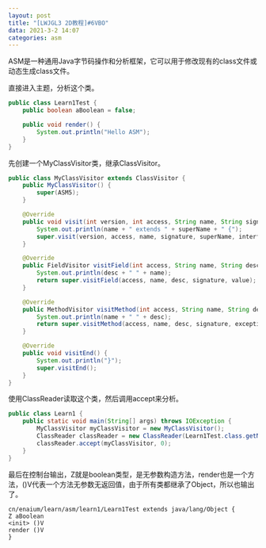 ```yaml
---
layout: post
title: "[LWJGL3 2D教程]#6VBO"
data: 2021-3-2 14:07
categories: asm
---
```


ASM是一种通用Java字节码操作和分析框架，它可以用于修改现有的class文件或动态生成class文件。

直接进入主题，分析这个类。

```java
public class Learn1Test {
    public boolean aBoolean = false;

    public void render() {
        System.out.println("Hello ASM");
    }
}
```

先创建一个MyClassVisitor类，继承ClassVisitor。

```java
public class MyClassVisitor extends ClassVisitor {
    public MyClassVisitor() {
        super(ASM5);
    }

    @Override
    public void visit(int version, int access, String name, String signature, String superName, String[] interfaces) {
        System.out.println(name + " extends " + superName + " {");
        super.visit(version, access, name, signature, superName, interfaces);
    }

    @Override
    public FieldVisitor visitField(int access, String name, String desc, String signature, Object value) {
        System.out.println(desc + " " + name);
        return super.visitField(access, name, desc, signature, value);
    }

    @Override
    public MethodVisitor visitMethod(int access, String name, String desc, String signature, String[] exceptions) {
        System.out.println(name + " " + desc);
        return super.visitMethod(access, name, desc, signature, exceptions);
    }

    @Override
    public void visitEnd() {
        System.out.println("}");
        super.visitEnd();
    }
}
```

使用ClassReader读取这个类，然后调用accept来分析。

```java
public class Learn1 {
    public static void main(String[] args) throws IOException {
        MyClassVisitor myClassVisitor = new MyClassVisitor();
        ClassReader classReader = new ClassReader(Learn1Test.class.getName());
        classReader.accept(myClassVisitor, 0);
    }
}
```

最后在控制台输出，Z就是boolean类型，<init>是无参数构造方法，render也是一个方法，()V代表一个方法无参数无返回值，由于所有类都继承了Object，所以也输出了。

```
cn/enaium/learn/asm/learn1/Learn1Test extends java/lang/Object {
Z aBoolean
<init> ()V
render ()V
}
```